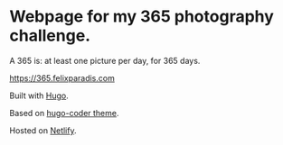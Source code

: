 # Webpage for my 365 photography challenge.

A 365 is: at least one picture per day, for 365 days.

https://365.felixparadis.com

Built with [Hugo](https://gohugo.io/).

Based on [hugo-coder theme](https://github.com/luizdepra/hugo-coder).

Hosted on [Netlify](https://www.netlify.com/).

